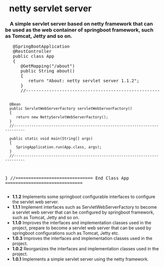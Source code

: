 <!DOCTYPE html>
<html>
<head>
   <meta http-equiv="Content-Type" content="text/html; charset=utf8">
   <!-- title>netty-servlet-server</title -->
</head>
<body>
<h1>&nbsp;&nbsp;netty servlet server</h1>
<h3>&nbsp;&nbsp;&nbsp;&nbsp;A simple servlet server based on netty framework that can be used as the web container of springboot framework, such as Tomcat, Jetty and so on.
</h3>
<pre>
   @SpringBootApplication
   @RestController
   public class App
   {
      @GetMapping("/about")
      public String about()
      {
         return "About: netty servlet server 1.1.2";
      }
      //---------------------------------------------------------------------------

      @Bean
      public ServletWebServerFactory servletWebServerFactory()
      {
         return new NettyServletWebServerFactory();
      }
      //---------------------------------------------------------------------------

      public static void main(String[] args)
      {
         SpringApplication.run(App.class, args);
      }
      //---------------------------------------------------------------------------
   }
   //============================== End Class App ==============================
</pre>
<ul>
	<li><b>1.1.2</b> Implements some springboot configurable interfaces to configure the servlet web server.</li>
	<li><b>1.1.1</b> Implement interfaces such as ServletWebServerFactory to become a servlet web server that can be configured by springboot framework, such as Tomcat, Jetty and so on.</li>
	<li><b>1.1.0</b> Improves the interfaces and implementation classes used in the project, prepare to become a servlet web server that can be used by springboot configurations such as Tomcat, Jetty etc.</li>
	<li><b>1.0.3</b> Improves the interfaces and implementation classes used in the project.</li>
	<li><b>1.0.2</b> Reorganizes the interfaces and implementation classes used in the project.</li>
	<li><b>1.0.1</b> Implements a simple servlet server using the netty framework.</li>
</ul>
</body>
</html>
